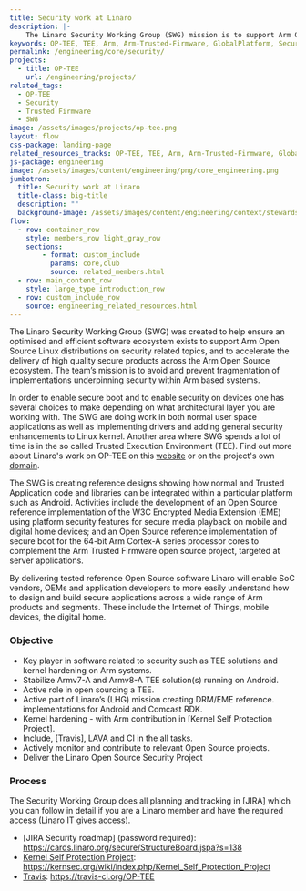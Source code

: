 ```yaml
---
title: Security work at Linaro
description: |-
    The Linaro Security Working Group (SWG) mission is to support Arm Open Source Linux distributions on security related topics.
keywords: OP-TEE, TEE, Arm, Arm-Trusted-Firmware, GlobalPlatform, Security
permalink: /engineering/core/security/
projects:
  - title: OP-TEE
    url: /engineering/projects/
related_tags:
  - OP-TEE
  - Security
  - Trusted Firmware
  - SWG
image: /assets/images/projects/op-tee.png
layout: flow
css-package: landing-page
related_resources_tracks: OP-TEE, TEE, Arm, Arm-Trusted-Firmware, GlobalPlatform, Security
js-package: engineering
image: /assets/images/content/engineering/png/core_engineering.png
jumbotron:
  title: Security work at Linaro
  title-class: big-title
  description: ""
  background-image: /assets/images/content/engineering/context/stewardship.jpg
flow:
  - row: container_row
    style: members_row light_gray_row
    sections:
        - format: custom_include
          params: core,club
          source: related_members.html
  - row: main_content_row
    style: large_type introduction_row
  - row: custom_include_row
    source: engineering_related_resources.html
---
```

The Linaro Security Working Group (SWG) was created to help ensure an optimised
and efficient software ecosystem exists to support Arm Open Source Linux
distributions on security related topics, and to accelerate the delivery of high
quality secure products across the Arm Open Source ecosystem. The team’s mission
is to avoid and prevent fragmentation of implementations underpinning security
within Arm based systems.

In order to enable secure boot and to enable security on devices one has several
choices to make depending on what architectural layer you are working with. The
SWG are doing work in both normal user space applications as well as
implementing drivers and adding general security enhancements to Linux kernel.
Another area where SWG spends a lot of time is in the so called Trusted
Execution Environment (TEE). Find out more about Linaro's work on OP-TEE on this [website](https://www.op-tee.org) or on the project's own [domain](https://www.op-tee.org/).

The SWG is creating reference designs showing how normal and Trusted Application
code and libraries can be integrated within a particular platform such as
Android. Activities include the development of an Open Source reference
implementation of the W3C Encrypted Media Extension (EME) using platform
security features for secure media playback on mobile and digital home devices;
and an Open Source reference implementation of secure boot for the 64-bit Arm
Cortex-A series processor cores to complement the Arm Trusted Firmware open
source project, targeted at server applications.

By delivering tested reference Open Source software Linaro will enable SoC
vendors, OEMs and application developers to more easily understand how to design
and build secure applications across a wide range of Arm products and segments.
These include the Internet of Things, mobile devices, the digital home.

### Objective

- Key player in software related to security such as TEE solutions and kernel
  hardening on Arm systems.
- Stabilize Armv7-A and Armv8-A TEE solution(s) running on Android.
- Active role in open sourcing a TEE.
- Active part of Linaro’s (LHG) mission creating DRM/EME reference.
  implementations for Android and Comcast RDK.
- Kernel hardening - with Arm contribution in [Kernel Self Protection Project].
- Include, [Travis], LAVA and CI in the all tasks.
- Actively monitor and contribute to relevant Open Source projects.
- Deliver the Linaro Open Source Security Project

### Process

The Security Working Group does all planning and tracking in
[JIRA] which you can follow in detail if you are a Linaro member and have the required access
(Linaro IT gives access).

- [JIRA Security roadmap] (password required): https://cards.linaro.org/secure/StructureBoard.jspa?s=138
- [Kernel Self Protection Project](https://kernsec.org/wiki/index.php/Kernel_Self_Protection_Project): https://kernsec.org/wiki/index.php/Kernel_Self_Protection_Project
- [Travis](https://travis-ci.org/OP-TEE): https://travis-ci.org/OP-TEE
